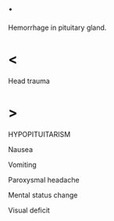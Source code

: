 # .

Hemorrhage in pituitary gland.

# <

Head trauma

# >

HYPOPITUITARISM

Nausea

Vomiting

Paroxysmal headache

Mental status change

Visual deficit
